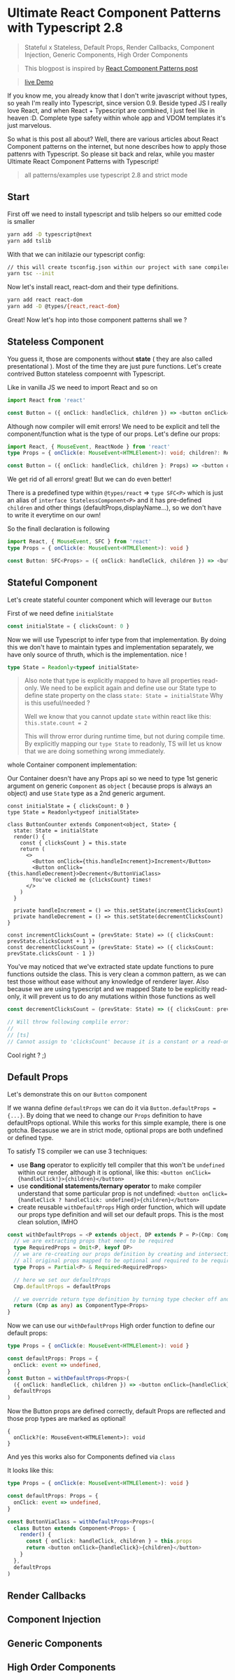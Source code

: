 # Ultimate React Component Patterns with Typescript 2.8

> Stateful x Stateless, Default Props, Render Callbacks, Component Injection, Generic Components, High Order Components

> This blogpost is inspired by [React Component Patterns post](https://levelup.gitconnected.com/react-component-patterns-ab1f09be2c82)

> [live Demo ](https://codesandbox.io/s/7k236m64w6)

If you know me, you already know that I don't write javascript without types, so yeah I'm really into Typescript, since version 0.9. Beside typed JS I really love React, and when React + Typescript are combined, I just feel like in heaven :D. Complete type safety within whole app and VDOM templates it's just marvelous.

So what is this post all about? Well, there are various articles about React Component patterns on the internet, but none describes how to apply those pattenrs with Typescript. So please sit back and relax, while you master Ultimate React Component Patterns with Typescript!

> all patterns/examples use typescript 2.8 and strict mode

## Start

First off we need to install typescript and tslib helpers so our emitted code is smaller

```sh
yarn add -D typescript@next
yarn add tslib
```

With that we can initilazie our typescript config:

```sh
// this will create tsconfig.json within our project with sane compiler defaults
yarn tsc --init
```

Now let's install react, react-dom and their type definitions.

```sh
yarn add react react-dom
yarn add -D @types/{react,react-dom}
```

Great! Now let's hop into those component patterns shall we ?

## Stateless Component

You guess it, those are components without **state** ( they are also called presentational ). Most of the time they are just pure functions. Let's create contrived Button stateless compoennt with Typescript.

Like in vanilla JS we need to import React and so on

```ts
import React from 'react'

const Button = ({ onClick: handleClick, children }) => <button onClick={handleClick}>{children}</button>
```

Although now compiler will emit errors! We need to be explicit and tell the component/function what is the type of our props. Let's define our props:

```ts
import React, { MouseEvent, ReactNode } from 'react'
type Props = { onClick(e: MouseEvent<HTMLElement>): void; children?: ReactNode }

const Button = ({ onClick: handleClick, children }: Props) => <button onClick={handleClick}>{children}</button>
```

We get rid of all errors! great! But we can do even better!

There is a predefined type within `@types/react` => `type SFC<P>` which is just an alias of `interface StatelessComponent<P>` and it has pre-defined `children` and other things (defaultProps,displayName...), so we don't have to write it everytime on our own!

So the finall declaration is following

```ts
import React, { MouseEvent, SFC } from 'react'
type Props = { onClick(e: MouseEvent<HTMLElement>): void }

const Button: SFC<Props> = ({ onClick: handleClick, children }) => <button onClick={handleClick}>{children}</button>
```

## Stateful Component

Let's create stateful counter component which will leverage our `Button`

First of we need define `initialState`

```ts
const initialState = { clicksCount: 0 }
```

Now we will use Typescript to infer type from that implementation. By doing this we don't have to maintain types and implementation separately, we have only source of thruth, which is the implementation. nice !

```ts
type State = Readonly<typeof initialState>
```

> Also note that type is explicitly mapped to have all properties read-only. We need to be explicit again and define use our State type to define state property on the class `state: State = initialState`
> Why is this useful/needed ?
>
> Well we know that you cannot update `state` within react like this: `this.state.count = 2`
>
> This will throw error during runtime time, but not during compile time. By explicitly mapping our `type State` to readonly, TS will let us know that we are doing something wrong immediately.

whole Container component implementation:

Our Container doesn't have any Props api so we need to type 1st generic argument on generic `Component` as `object` ( because props is always an object) and use `State` type as a 2nd generic argument.

```tsx
const initialState = { clicksCount: 0 }
type State = Readonly<typeof initialState>

class ButtonCounter extends Component<object, State> {
  state: State = initialState
  render() {
    const { clicksCount } = this.state
    return (
      <>
        <Button onClick={this.handleIncrement}>Increment</Button>
        <Button onClick={this.handleDecrement}>Decrement</ButtonViaClass>
        You've clicked me {clicksCount} times!
      </>
    )
  }

  private handleIncrement = () => this.setState(incrementClicksCount)
  private handleDecrement = () => this.setState(decrementClicksCount)
}

const incrementClicksCount = (prevState: State) => ({ clicksCount: prevState.clicksCount + 1 })
const decrementClicksCount = (prevState: State) => ({ clicksCount: prevState.clicksCount - 1 })
```

You've may noticed that we've extracted state update functions to pure functions outside the class. This is very clean a common pattern, as we can test those without ease without any knowledge of renderer layer. Also because we are using typescript and we mapped State to be explicitly read-only, it will prevent us to do any mutations within those functions as well

```ts
const decrementClicksCount = (prevState: State) => ({ clicksCount: prevState.clicksCount-- })

// Will throw following complile error:
//
// [ts]
// Cannot assign to 'clicksCount' because it is a constant or a read-only property.
```

Cool right ? ;)

## Default Props

Let's demonstrate this on our `Button` component

If we wanna define `defaultProps` we can do it via `Button.defaultProps = {...}`. By doing that we need to change our `Props` definition to have defaultProps optional. While this works for this simple example, there is one gotcha. Becasuse we are in strict mode, optional props are both undefined or defined type.

To satisfy TS compiler we can use 3 techniques:

* use **Bang** operator to explicitly tell compiler that this won't be `undefined` within our render, although it is optional, like this: `<button onClick={handleClick!}>{children}</button>`
* use **conditional statements/ternary operator** to make compiler understand that some particular prop is not undefined: `<button onClick={handleClick ? handleClick: undefined}>{children}</button>`
* create reusable `withDefaultProps` High order function, which will update our props type definition and will set our default props. This is the most clean solution, IMHO

```ts
const withDefaultProps = <P extends object, DP extends P = P>(Cmp: ComponentType<P>, defaultProps: DP) => {
  // we are extracting props that need to be required
  type RequiredProps = Omit<P, keyof DP>
  // we are re-creating our props definition by creating and intersection type between
  // all original props mapped to be optional and required to be required
  type Props = Partial<P> & Required<RequiredProps>

  // here we set our defaultProps
  Cmp.defaultProps = defaultProps

  // we override return type definition by turning type checker off and setting the correct return type
  return (Cmp as any) as ComponentType<Props>
}
```

Now we can use our `withDefaultProps` High order function to define our default props:

```ts
type Props = { onClick(e: MouseEvent<HTMLElement>): void }

const defaultProps: Props = {
  onClick: event => undefined,
}
const Button = withDefaultProps<Props>(
  ({ onClick: handleClick, children }) => <button onClick={handleClick}>{children}</button>,
  defaultProps
)
```

Now the Button props are defined correctly, default Props are reflected and those prop types are marked as optional!

```
{
  onClick?(e: MouseEvent<HTMLElement>): void
}
```

And yes this works also for Components defined via `class`

It looks like this:

```ts
type Props = { onClick(e: MouseEvent<HTMLElement>): void }

const defaultProps: Props = {
  onClick: event => undefined,
}

const ButtonViaClass = withDefaultProps<Props>(
  class Button extends Component<Props> {
    render() {
      const { onClick: handleClick, children } = this.props
      return <button onClick={handleClick}>{children}</button>
    }
  },
  defaultProps
)
```

## Render Callbacks

## Component Injection

## Generic Components

## High Order Components
